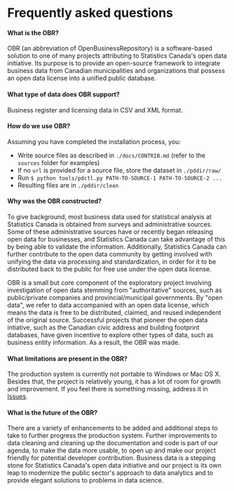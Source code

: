 # Frequently asked questions

#### What is the OBR?

OBR (an abbreviation of OpenBusinessRepository) is a software-based solution to one of many projects attributing to Statistics Canada's open data initiative. Its purpose is to provide an open-source framework to integrate business data from Canadian municipalities and organizations that possess an open data license into a unified public database.

#### What type of data does OBR support?

Business register and licensing data in CSV and XML format.

#### How do we use OBR?

Assuming you have completed the installation process, you:

- Write source files as described in `./docs/CONTRIB.md` (refer to the `sources` folder for examples) 
- If no `url` is provided for a source file, store the dataset in `./pddir/raw/`
- Run `$ python tools/pdctl.py PATH-TO-SOURCE-1 PATH-TO-SOURCE-2 ...`
- Resulting files are in `./pddir/clean`

#### Why was the OBR constructed?

To give background, most business data used for statistical analysis at Statistics Canada is obtained from surveys and administrative sources. Some of these administrative sources have or recently began releasing open data for businesses, and Statistics Canada can take advantage of this by being able to validate the information. Additionally, Statistics Canada can further contribute to the open data community by getting involved with unifying the data via processing and standardization, in order for it to be distributed back to the public for free use under the open data license.

OBR is a small but core component of the exploratory project involving investigation of open data stemming from "authoritative" sources, such as public/private companies and provincial/municipal governments. By "open data", we refer to data accompanied with an open data license, which means the data is free to be distributed, claimed, and reused independent of the original source. Successful projects that pioneer the open data intiative, such as the Canadian civic address and building footprint databases, have given incentive to explore other types of data, such as business entity information. As a result, the OBR was made.

#### What limitations are present in the OBR?

The production system is currently not portable to Windows or Mac OS X. Besides that, the project is relatively young, it has a lot of room for growth and improvement. If you feel there is something missing, address it in [Issues](https://github.com/CSBP-CPSE/OpenBusinessRepository/issues).

#### What is the future of the OBR?

There are a variety of enhancements to be added and additional steps to take to further progress the production system. Further improvements to data cleaning and cleaning up the documentation and code is part of our agenda, to make the data more usable, to open up and make our project friendly for potential developer contribution. Business data is a stepping stone for Statistics Canada's open data initiative and our project is its own leap to modernize the public sector's approach to data analytics and to provide elegant solutions to problems in data science.
